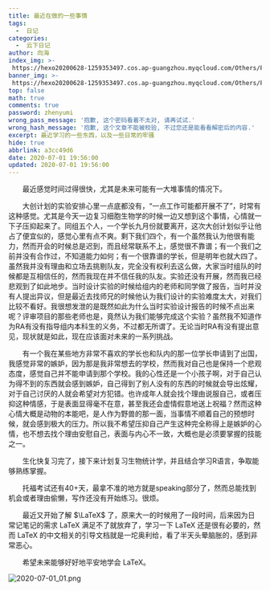 ```yaml
---
title: 最近在做的一些事情
tags:
  -  日记
categories:
  -  云下日记
author: 向海
index_img: >-
 https://hexo20200628-1259353497.cos.ap-guangzhou.myqcloud.com/Others/Fluid/new%20post/new_post1.jpg
banner_img: >-
 https://hexo20200628-1259353497.cos.ap-guangzhou.myqcloud.com/Others/Fluid/post/post2.jpg
top: false
math: true
comments: true
password: zhenyumi
wrong_pass_message: '抱歉, 这个密码看着不太对, 请再试试.'
wrong_hash_message: '抱歉, 这个文章不能被校验, 不过您还是能看看解密后的内容.'
excerpt: 最近学习的一些东西，以及一些日常的牢骚
hide: true
abbrlink: a3cc49d6
date: 2020-07-01 19:56:00
updated: 2020-07-01 19:56:00
---
```


　　最近感觉时间过得很快，尤其是未来可能有一大堆事情的情况下。

　　大创计划的实验安排心里一点底都没有，“一点工作可能都开展不了”，时常有这种感觉。尤其是今天一边复习细胞生物学的时候一边又想到这个事情，心情就一下子压抑起来了。同组五个人，一个学长九月份就要离开，这次大创计划似乎让他占了便宜似的，感觉心里有点不爽。剩下我们四个，有一个虽然我认为他很有能力，然而开会的时候总是迟到，而且经常联系不上，感觉很不靠谱；有一个我们之前并没有合作过，不知道能力如何；有一个很靠谱的学长，但是明年也就大四了。虽然我并没有理由和立场去挑剔队友，完全没有权利去这么做，大家当时组队的时候都是互相信任的，然而我现在并不信任我的队友。实验还没有开展，然而我已经悲观到了如此地步。当时设计实验的时候给组内的老师和同学做了报告，当时并没有人提出异议，但是最近去找师兄的时候他认为我们设计的实验难度太大，对我们比较不看好。我很想发泄的是既然如此为什么当时实验设计报告的时候不点出来呢？评审项目的那些老师也是，竟然认为我们能够完成这个实验？虽然我不知道作为RA有没有指导组内本科生的义务，不过都无所谓了。无论当时RA有没有提出意见，现状就是如此，现在应该面对未来的一系列挑战。

　　有一个我在某些地方非常不喜欢的学长也和队内的那一位学长申请到了出国，我感觉非常的嫉妒，因为那是我非常想去的学校，然而我对自己也是保持一个悲观态度，感觉自己并不能申请到那个学校。我的心性还是一个小孩子啊，对于自己认为得不到的东西就会感到嫉妒，自己得到了别人没有的东西的时候就会导出炫耀，对于自己讨厌的人就会希望对方犯错。也许成年人就会找个理由说服自己，或者压抑这种情感，于是表面显得毫不在意，甚至我还会虚情假意地送上祝福？然而这种心情大概是动物的本能吧，是人作为野兽的那一面，当事情不顺着自己的预想时候，就会感到极大的压力。所以我不希望压抑自己产生这种完全称得上是嫉妒的心情，也不想去找个理由安慰自己，表面与内心不一致，大概也是必须要掌握的技能之一。　　

　　生化快复习完了，接下来计划复习生物统计学，并且结合学习R语言，争取能够熟练掌握。

　　托福考试还有40+天，最拿不准的地方就是speaking部分了，然而总能找到机会或者理由偷懒，写作还没有开始练习。很烦。

　　最近又开始了解 $\LaTeX$ 了，原来大一的时候用了一段时间，后来因为日常记笔记的需求 LaTeX 满足不了就放弃了，学习一下 LaTeX 还是很有必要的，然而 LaTeX 的中文相关的引导文档就是一坨奥利给，看了半天头晕脑胀的，感到非常恶心。

　　希望未来能够好好地平安地学会 LaTeX。

<img src="https://hexo20200628-1259353497.cos.ap-guangzhou.myqcloud.com/Articles/Diary/2020-07-01_01.png" alt="2020-07-01_01.png" style="zoom:100%;" />